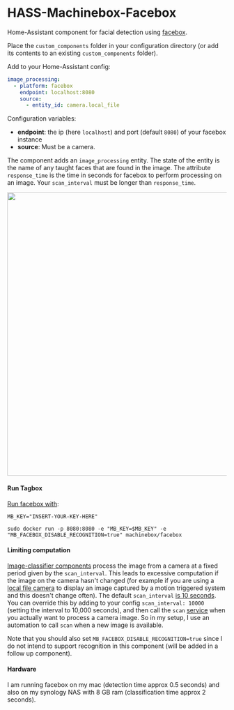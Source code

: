 # HASS-Machinebox-Facebox
Home-Assistant component for facial detection using [facebox](https://machineboxio.com/docs/facebox/teaching-facebox).

Place the `custom_components` folder in your configuration directory (or add its contents to an existing `custom_components` folder).

Add to your Home-Assistant config:

```yaml
image_processing:
  - platform: facebox
    endpoint: localhost:8080
    source:
      - entity_id: camera.local_file
```
Configuration variables:
- **endpoint**: the ip (here `localhost`) and port (default `8080`) of your facebox instance
- **source**: Must be a camera.

The component adds an `image_processing` entity. The state of the entity is the name of any taught faces that are found in the image. The attribute `response_time` is the time in seconds for facebox to perform processing on an image. Your `scan_interval` must be longer than `response_time`.

<p align="center">
<img src="https://github.com/robmarkcole/HASS-Machinebox-Facebox/blob/master/usage.png" width="650">
</p>

#### Run Tagbox
[Run facebox with](https://machineboxio.com/docs/facebox/teaching-facebox):
```
MB_KEY="INSERT-YOUR-KEY-HERE"

sudo docker run -p 8080:8080 -e "MB_KEY=$MB_KEY" -e "MB_FACEBOX_DISABLE_RECOGNITION=true" machinebox/facebox
```

#### Limiting computation
[Image-classifier components](https://www.home-assistant.io/components/image_processing/) process the image from a camera at a fixed period given by the `scan_interval`. This leads to excessive computation if the image on the camera hasn't changed (for example if you are using a [local file camera](https://www.home-assistant.io/components/camera.local_file/) to display an image captured by a motion triggered system and this doesn't change often). The default `scan_interval` [is 10 seconds](https://github.com/home-assistant/home-assistant/blob/98e4d514a5130b747112cc0788fc2ef1d8e687c9/homeassistant/components/image_processing/__init__.py#L27). You can override this by adding to your config `scan_interval: 10000` (setting the interval to 10,000 seconds), and then call the `scan` [service](https://github.com/home-assistant/home-assistant/blob/98e4d514a5130b747112cc0788fc2ef1d8e687c9/homeassistant/components/image_processing/__init__.py#L62) when you actually want to process a camera image. So in my setup, I use an automation to call `scan` when a new image is available.

Note that you should also set `MB_FACEBOX_DISABLE_RECOGNITION=true` since I do not intend to support recognition in this component (will be added in a follow up component).

#### Hardware
I am running facebox on my mac (detection time approx 0.5 seconds) and also on my synology NAS with 8 GB ram (classification time approx 2 seconds).
